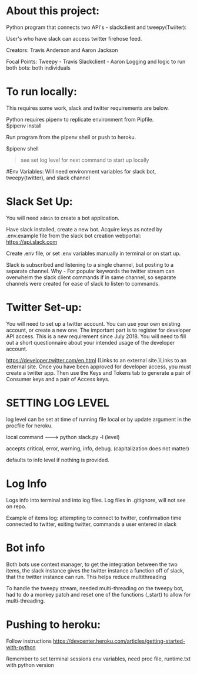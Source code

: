 # About this project:

Python program that connects two API's - slackclient and tweepy(Twiiter):

User's who have slack can access twitter firehose feed.

Creators: Travis Anderson and Aaron Jackson

Focal Points:
Tweepy - Travis
Slackclient - Aaron
Logging and logic to run both bots: both individuals

# To run locally:

This requires some work, slack and twitter requirements are below.

Python requires pipenv to replicate environment from Pipfile.  
\$pipenv install

Run program from the pipenv shell or push to heroku.

\$pipenv shell

> see set log level for next command to start up locally

#Env Variables:
Will need environment variables for slack bot, tweepy(twitter), and slack channel

# Slack Set Up:

You will need `admin` to create a bot application.

Have slack installed, create a new bot. Acquire keys as noted by .env.example file from the slack bot creation webportal:
https://api.slack.com

Create .env file, or set .env variables manually in terminal or on start up.

Slack is subscribed and listening to a single channel, but posting to a separate channel.
Why - For popular keywords the twitter stream can overwhelm the slack client commands if in same channel, so separate channels were created for ease of slack to listen to commands.

# Twitter Set-up:

You will need to set up a twitter account. You can use your own existing account, or create a new one. The important part is to register for developer API access. This is a new requirement since July 2018. You will need to fill out a short questionnaire about your intended usage of the developer account.

https://developer.twitter.com/en.html (Links to an external site.)Links to an external site.
Once you have been approved for developer access, you must create a twitter app. Then use the Keys and Tokens tab to generate a pair of Consumer keys and a pair of Access keys.

# SETTING LOG LEVEL

log level can be set at time of running file local or by update argument in the procfile for heroku.

local command ---> python slack.py -l (level)

accepts critical, error, warning, info, debug. (capitalization does not matter)

defaults to info level if nothing is provided.

# Log Info

Logs info into terminal and into log files. Log files in .gitignore, will not see on repo.

Example of items log: attempting to connect to twitter, confirmation time connected to twitter, exiting twitter, commands a user entered in slack

# Bot info

Both bots use context manager, to get the integration between the two items, the slack instance gives the twitter instance a function off of slack, that the twitter instance can run. This helps reduce multithreading

To handle the tweepy stream, needed multi-threading on the tweepy bot, had to do a monkey patch and reset one of the functions (\_start) to allow for multi-threading.

# Pushing to heroku:

Follow instructions
https://devcenter.heroku.com/articles/getting-started-with-python

Remember to set terminal sessions env variables, need proc file, runtime.txt with python version
